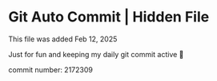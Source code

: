 # Git Auto Commit | Hidden File

This file was added Feb 12, 2025

Just for fun and keeping my daily git commit active 🤪

commit number: 2172309
